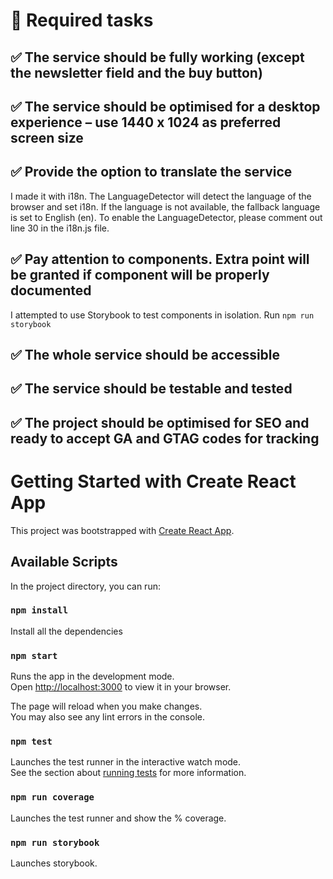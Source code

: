 # 👷 Required tasks

## ✅ The service should be fully working (except the newsletter field and the buy button)

## ✅ The service should be optimised for a desktop experience – use 1440 x 1024 as preferred screen size

## ✅ Provide the option to translate the service

I made it with i18n. The LanguageDetector will detect the language of the browser and set i18n. If the language is not available, the fallback language is set to English (en). To enable the LanguageDetector, please comment out line 30 in the i18n.js file.

## ✅ Pay attention to components. Extra point will be granted if component will be properly documented

I attempted to use Storybook to test components in isolation. Run `npm run storybook`

## ✅ The whole service should be accessible

## ✅ The service should be testable and tested

## ✅ The project should be optimised for SEO and ready to accept GA and GTAG codes for tracking

# Getting Started with Create React App

This project was bootstrapped with [Create React App](https://github.com/facebook/create-react-app).

## Available Scripts

In the project directory, you can run:

### `npm install`

Install all the dependencies

### `npm start`

Runs the app in the development mode.\
Open [http://localhost:3000](http://localhost:3000) to view it in your browser.

The page will reload when you make changes.\
You may also see any lint errors in the console.

### `npm test`

Launches the test runner in the interactive watch mode.\
See the section about [running tests](https://facebook.github.io/create-react-app/docs/running-tests) for more information.

### `npm run coverage`

Launches the test runner and show the % coverage.

### `npm run storybook`

Launches storybook.
